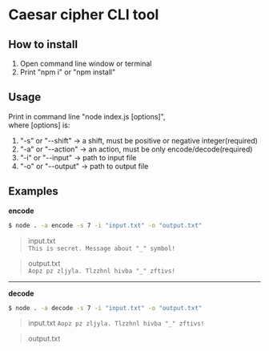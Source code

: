 # Caesar cipher CLI tool
## How to install
1. Open command line window or terminal
2. Print "npm i" or "npm install"

## Usage
Print in command line "node index.js [options]",  
where [options] is:  
1. "-s" or "--shift" -> a shift, must be positive or negative integer(required)
1. "-a" or "--action" -> an action, must be only encode/decode(required)
1. "-i" or "--input" -> path to input file
1. "-o" or "--output" -> path to output file

## Examples
**encode**
```bash
$ node . -a encode -s 7 -i "input.txt" -o "output.txt"
```
>input.txt  
>`This is secret. Message about "_" symbol!`

> output.txt  
> `Aopz pz zljyla. Tlzzhnl hivba "_" zftivs!`  



****
**decode**
```bash
$ node . -a decode -s 7 -i "input.txt" -o "output.txt"
```
>input.txt
>`Aopz pz zljyla. Tlzzhnl hivba "_" zftivs!`

>output.txt